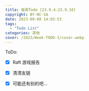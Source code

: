 ```yaml
---
title: 每周Todo [23.9.4-23.9.10]
copyright: BY-NC-SA
date: 2023-09-08 14:03:53
tags:
  - "Todo List"
categories: 其他
cover: /2023/Week-TODO-1/cover.webp
---
```


ToDo:

- [x] Raft 游戏报告

- [x] 清清友链

- [x] 可能还有别的吧...
